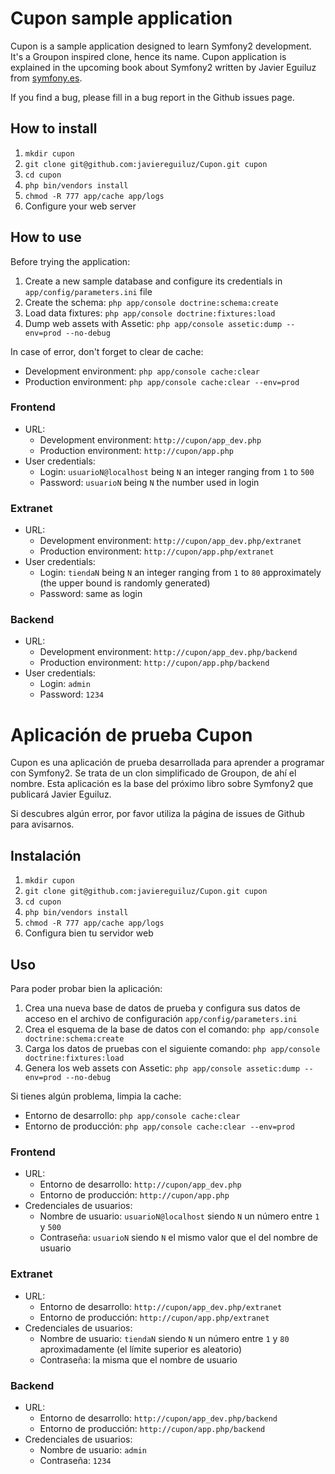 # Cupon sample application #

Cupon is a sample application designed to learn Symfony2 development. It's a Groupon inspired clone, hence its name. Cupon application is explained in the upcoming book about Symfony2 written by Javier Eguiluz from [symfony.es](http://symfony.es).

If you find a bug, please fill in a bug report in the Github issues page.

## How to install ##

  1. `mkdir cupon`
  2. `git clone git@github.com:javiereguiluz/Cupon.git cupon`
  3. `cd cupon`
  4. `php bin/vendors install`
  5. `chmod -R 777 app/cache app/logs`
  5. Configure your web server

## How to use ##

Before trying the application:

  1. Create a new sample database and configure its credentials in `app/config/parameters.ini` file
  2. Create the schema: `php app/console doctrine:schema:create`
  3. Load data fixtures: `php app/console doctrine:fixtures:load`
  4. Dump web assets with Assetic: `php app/console assetic:dump --env=prod --no-debug`

In case of error, don't forget to clear de cache:

  * Development environment: `php app/console cache:clear`
  * Production environment: `php app/console cache:clear --env=prod`

### Frontend ###

  * URL:
    * Development environment: `http://cupon/app_dev.php`
    * Production environment: `http://cupon/app.php`
  * User credentials:
    * Login: `usuarioN@localhost` being `N` an integer ranging from `1` to `500`
    * Password: `usuarioN` being `N` the number used in login

### Extranet ###

  * URL:
    * Development environment: `http://cupon/app_dev.php/extranet`
    * Production environment: `http://cupon/app.php/extranet`
  * User credentials:
    * Login: `tiendaN` being `N` an integer ranging from `1` to `80` approximately (the upper bound is randomly generated)
    * Password: same as login

### Backend ###

  * URL:
    * Development environment: `http://cupon/app_dev.php/backend`
    * Production environment: `http://cupon/app.php/backend`
  * User credentials:
    * Login: `admin`
    * Password: `1234`

# Aplicación de prueba Cupon #

Cupon es una aplicación de prueba desarrollada para aprender a programar con Symfony2. Se trata de un clon simplificado de Groupon, de ahí el nombre. Esta aplicación es la base del próximo libro sobre Symfony2 que publicará Javier Eguiluz.

Si descubres algún error, por favor utiliza la página de issues de Github para avisarnos.

## Instalación ##

  1. `mkdir cupon`
  2. `git clone git@github.com:javiereguiluz/Cupon.git cupon`
  3. `cd cupon`
  4. `php bin/vendors install`
  5. `chmod -R 777 app/cache app/logs`
  5. Configura bien tu servidor web

## Uso ##

Para poder probar bien la aplicación:

  1. Crea una nueva base de datos de prueba y configura sus datos de acceso en el archivo de configuración `app/config/parameters.ini`
  2. Crea el esquema de la base de datos con el comando: `php app/console doctrine:schema:create`
  3. Carga los datos de pruebas con el siguiente comando: `php app/console doctrine:fixtures:load`
  4. Genera los web assets con Assetic: `php app/console assetic:dump --env=prod --no-debug`

Si tienes algún problema, limpia la cache:

  * Entorno de desarrollo: `php app/console cache:clear`
  * Entorno de producción: `php app/console cache:clear --env=prod`

### Frontend ###

  * URL:
    * Entorno de desarrollo: `http://cupon/app_dev.php`
    * Entorno de producción: `http://cupon/app.php`
  * Credenciales de usuarios:
    * Nombre de usuario: `usuarioN@localhost` siendo `N` un número entre `1` y `500`
    * Contraseña: `usuarioN` siendo `N` el mismo valor que el del nombre de usuario

### Extranet ###

  * URL:
    * Entorno de desarrollo: `http://cupon/app_dev.php/extranet`
    * Entorno de producción: `http://cupon/app.php/extranet`
  * Credenciales de usuarios:
    * Nombre de usuario: `tiendaN` siendo `N` un número entre `1` y `80` aproximadamente (el límite superior es aleatorio)
    * Contraseña: la misma que el nombre de usuario

### Backend ###

  * URL:
    * Entorno de desarrollo: `http://cupon/app_dev.php/backend`
    * Entorno de producción: `http://cupon/app.php/backend`
  * Credenciales de usuarios:
    * Nombre de usuario: `admin`
    * Contraseña: `1234`

